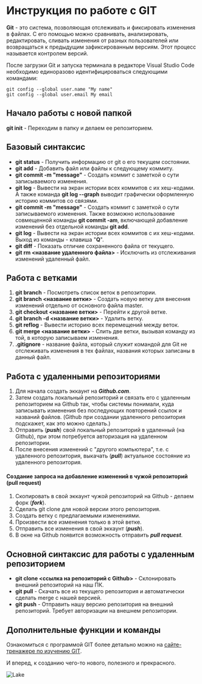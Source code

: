# Инструкция по работе с GIT

**Git** - это система, позволяющая отслеживать и фиксировать изменения в файлах. С его помощью можно сравнивать, анализировать, редактировать, сливать изменения от разных пользователей или возвращаться к предыдущим зафиксированным версиям. Этот процесс называется контролем версий.

После загрузки Git и запуска терминала в редакторе Visual Studio Code необходимо единоразово идентифицироваться следующими командами:

    git config --global user.name "My name"
    git config --global user.email My email

## Начало работы с новой папкой

**git init** - Переходим в папку и делаем ее репозиторием.

## Базовый синтаксис

* **git status** - Получить информацию от git о его текущем состоянии.
* **git add** - Добавить файл или файлы к следующему коммиту.
* **git commit -m "message"** - Создать коммит с заметкой о сути записываемого изменения.
* **git log** - Вывести на экран истории всех коммитов с их хеш-кодами. А также команда **git log --graph** выводит графически оформленную историю коммитов со связями. 
* **git commit -m "message"** - Создать коммит с заметкой о сути записываемого изменения. Также возможно использование cовмещенной команды **git commit -am**, включающей добавление изменений без отдельной команды **git add**.
* **git log** - Вывести на экран истории всех коммитов с их хеш-кодами. Выход из команды - клавиша "**Q**".
* **git diff** - Показать отличие сохраненного файла от текущего.
* **git rm <название удаленного файла>** - Исключить из отслеживания изменений удаленный файл.

## Работа с ветками

1. **git branch** - Посмотреть список веток в репозитории.
2. **git branch <название ветки>** - Создать новую ветку для внесения изменений отдельно от основного файла master.
3. **git checkout <название ветки>** - Перейти к другой ветке.
4. **git branch -d <название ветки>** - Удалить ветку.
5. **git reflog** - Вывести историю всех перемещений между веток.
6. **git merge <название ветки>** - Слить две ветки, вызывая команду из той, в которую записываем изменения.
7. **.gitignore** - название файла, который служит командой для Git не отслеживать изменения в тех файлах, названия которых записаны в данный файл.

## Работа с удаленными репозиториями

1. Для начала создать эккаунт на _**Github.com**_.
2. Затем создать локальный репозиторий и связать его с удаленным репозиторием на Github так, чтобы системы понимали, куда записывать изменения без последующих повторений ссылок и названий файлов. (Github при создании удаленного репозитория подскажет, как это можно сделать.)
3. Отправить (_**push**_) свой локальный репозиторий в удаленный (на Github), при этом потребуется авторизация на удаленном репозитории.
4. После внесения изменений с "другого компьютера", т.е. с удаленного репозитория, выкачать (_**pull**_) актуальное состояние из удаленного репозитория.

#### Создание запроса на добавление изменений в чужой репозиторий (pull request)

1. Скопировать в свой эккаунт чужой репозиторий на Github - делаем форк (_**fork**_).
2. Сделать git clone для новой версии этого репозитория.
3. Создать ветку с предлагаемыми изменениями.
4. Произвести все изменения только в этой ветке.
5. Отправить все изменения в свой эккаунт (_**push**_).
6. В окне на Github появится возможность отправить _**pull request**_.

## Основной синтаксис для работы с удаленным репозиторием

* **git clone <ссылка на репозиторий с Github>** - Склонировать внешний репозиторий на наш ПК.
* **git pull** - Скачать все из текущего репозитория и автоматически сделать merge c нашей версией.
* **git push** - Отправить нашу версию репозитория на внешний репозиторий. Требует авторизации на внешнем репозитории.

## Дополнительные функции и команды

Ознакомиться с программой GIT более детально можно на [сайте-тренажере по изучению GIT](https://learngitbranching.js.org).

И вперед, к созданию чего-то нового, полезного и прекрасного.

![Lake](Lake_Multa.JPG)
